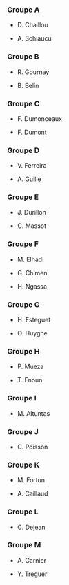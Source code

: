 ### Groupe A ###
  * D. Chaillou

  * A. Schiaucu

### Groupe B ###
  * R. Gournay

  * B. Belin

### Groupe C ###
  * F. Dumonceaux

  * F. Dumont

### Groupe D ###
  * V. Ferreira

  * A. Guille

### Groupe E ###
  * J. Durillon

  * C. Massot

### Groupe F ###
  * M. Elhadi

  * G. Chimen

  * H. Ngassa

### Groupe G ###
  * H. Esteguet

  * O. Huyghe

### Groupe H ###
  * P. Mueza

  * T. Fnoun

### Groupe I ###
  * M. Altuntas

### Groupe J ###
  * C. Poisson

### Groupe K ###
  * M. Fortun

  * A. Caillaud

### Groupe L ###
  * C. Dejean


### Groupe M ###
  * A. Garnier

  * Y. Treguer